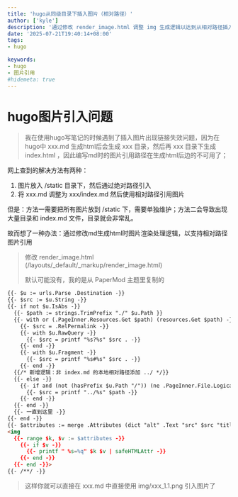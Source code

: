 ```yaml
---
title: 'hugo从同级目录下插入图片（相对路径）'
author: ['kyle']
description: '通过修改 render_image.html 调整 img 生成逻辑以达到从相对路径插入图片的目的'
date: '2025-07-21T19:40:14+08:00'
tags:
- hugo

keywords:
- hugo
- 图片引用
#hidemeta: true
---
```


# hugo图片引入问题
> 我在使用hugo写笔记的时候遇到了插入图片出现链接失效问题，因为在hugo中 xxx.md 生成html后会生成 xxx 目录，然后再 xxx 目录下生成 index.html ，因此编写md时的图片引用路径在生成html后边的不可用了；
> 

网上查到的解决方法有两种：
1. 图片放入 /static 目录下，然后通过绝对路径引入
2. 将 xxx.md 调整为 xxx/index.md 然后使用相对路径引用图片

但是：方法一需要把所有图片放到 /static 下，需要单独维护；方法二会导致出现大量目录和 index.md 文件，目录就会非常乱。

故而想了一种办法：通过修改md生成html时图片渲染处理逻辑，以支持相对路径图片引用

> 修改 render_image.html (/layouts/_default/_markup/render_image.html)
> 
> 默认可能没有，我的是从 PaperMod 主题里复制的

```html
{{- $u := urls.Parse .Destination -}}
{{- $src := $u.String -}}
{{- if not $u.IsAbs -}}
  {{- $path := strings.TrimPrefix "./" $u.Path }}
  {{- with or (.PageInner.Resources.Get $path) (resources.Get $path) -}}
    {{- $src = .RelPermalink -}}
    {{- with $u.RawQuery -}}
      {{- $src = printf "%s?%s" $src . -}}
    {{- end -}}
    {{- with $u.Fragment -}}
      {{- $src = printf "%s#%s" $src . -}}
    {{- end -}}
  {{/* 新增逻辑：非 index.md 的本地相对路径添加 ../ */}}
  {{- else -}}
    {{- if and (not (hasPrefix $u.Path "/")) (ne .PageInner.File.LogicalName "index.md") -}}
      {{- $src = printf "../%s" $path -}}
    {{- end -}}
  {{- end -}}
  {{- 一直到这里 -}}
{{- end -}}
{{- $attributes := merge .Attributes (dict "alt" .Text "src" $src "title" (.Title | transform.HTMLEscape) "loading" "lazy") -}}
<img
  {{- range $k, $v := $attributes -}}
    {{- if $v -}}
      {{- printf " %s=%q" $k $v | safeHTMLAttr -}}
    {{- end -}}
  {{- end -}}>
{{- /**/ -}}

```

> 这样你就可以直接在 xxx.md 中直接使用 img/xxx_1.1.png 引入图片了